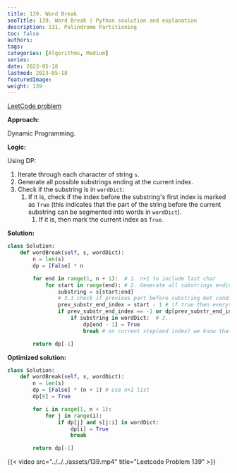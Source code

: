 ```yaml
---
title: 139. Word Break
seoTitle: 139. Word Break | Python soulution and explanation
description: 131. Palindrome Partitioning
toc: false
authors:
tags: 
categories: [Algorithms, Medium]
series:
date: 2023-05-18
lastmod: 2023-05-18
featuredImage:
weight: 139
---
```


[LeetCode problem](https://leetcode.com/problems/word-break/description/)

**Approach:**

Dynamic Programming.

**Logic:**

Using DP:
1. Iterate through each character of string `s`.
2. Generate all possible substrings ending at the current index.
3. Check if the substring is in `wordDict`:
   1. If it is, check if the index before the substring's first index is marked as `True` (this indicates that the part of the string before the current substring can be segmented into words in `wordDict`).
      1. If it is, then mark the current index as `True`.

**Solution:**

```python
class Solution:
    def wordBreak(self, s, wordDict):
        n = len(s)
        dp = [False] * n

        for end in range(1, n + 1):  # 1. n+1 to include last char
            for start in range(end): # 2. Generate all substrings ending at i
                substring = s[start:end]
                # 3.1 check if previous part before substring met condition
                prev_substr_end_index = start - 1 # if true then everything before passed condition
                if prev_substr_end_index == -1 or dp[prev_substr_end_index]:  # 3.1
                    if substring in wordDict:  # 3.
                        dp[end - 1] = True
                        break # on current step(end index) we know that meet condition

        return dp[-1]
```

**Optimized solution:**

```python
class Solution:
    def wordBreak(self, s, wordDict):
        n = len(s)
        dp = [False] * (n + 1) # use n+1 list
        dp[0] = True

        for i in range(1, n + 1):
            for j in range(i):
                if dp[j] and s[j:i] in wordDict:
                    dp[i] = True
                    break

        return dp[-1]  
```

{{< video src="../../../assets/139.mp4" title="Leetcode Problem 139" >}}
